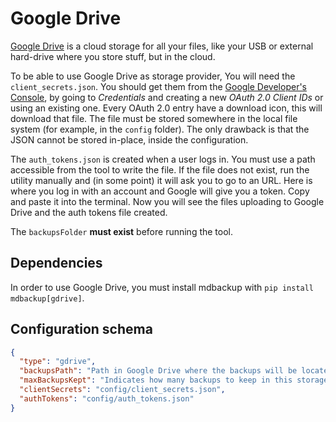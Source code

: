 # Google Drive

[Google Drive][2] is a cloud storage for all your files, like your USB or external hard-drive where you store stuff, but in the cloud.

To be able to use Google Drive as storage provider, You will need the `client_secrets.json`. You should get them from the [Google Developer's Console][1], by going to _Credentials_ and creating a new _OAuth 2.0 Client IDs_ or using an existing one. Every OAuth 2.0 entry have a download icon, this will download that file. The file must be stored somewhere in the local file system (for example, in the `config` folder). The only drawback is that the JSON cannot be stored in-place, inside the configuration.

The `auth_tokens.json` is created when a user logs in. You must use a path accessible from the tool to write the file. If the file does not exist, run the utility manually and (in some point) it will ask you to go to an URL. Here is where you log in with an account and Google will give you a token. Copy and paste it into the terminal. Now you will see the files uploading to Google Drive and the auth tokens file created.

The `backupsFolder` **must exist** before running the tool.

## Dependencies

In order to use Google Drive, you must install mdbackup with `pip install mdbackup[gdrive]`.

## Configuration schema

```json
{
  "type": "gdrive",
  "backupsPath": "Path in Google Drive where the backups will be located",
  "maxBackupsKept": "Indicates how many backups to keep in this storage, or set to null to keep them all",
  "clientSecrets": "config/client_secrets.json",
  "authTokens": "config/auth_tokens.json"
}
```

[1]: https://console.developers.google.com/apis/credentials
[2]: https://drive.google.com
